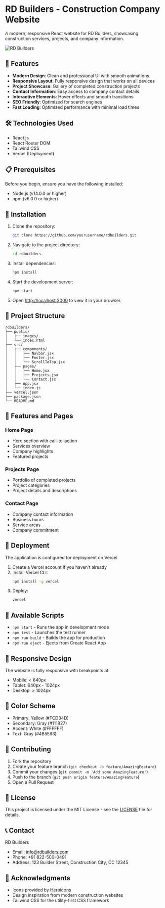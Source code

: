 # RD Builders - Construction Company Website

A modern, responsive React website for RD Builders, showcasing construction services, projects, and company information.

![RD Builders](public/images/logo.png)

## 🚀 Features

- **Modern Design**: Clean and professional UI with smooth animations
- **Responsive Layout**: Fully responsive design that works on all devices
- **Project Showcase**: Gallery of completed construction projects
- **Contact Information**: Easy access to company contact details
- **Interactive Elements**: Hover effects and smooth transitions
- **SEO Friendly**: Optimized for search engines
- **Fast Loading**: Optimized performance with minimal load times

## 🛠️ Technologies Used

- React.js
- React Router DOM
- Tailwind CSS
- Vercel (Deployment)

## 📋 Prerequisites

Before you begin, ensure you have the following installed:

- Node.js (v14.0.0 or higher)
- npm (v6.0.0 or higher)

## 🔧 Installation

1. Clone the repository:

   ```bash
   git clone https://github.com/yourusername/rdbuilders.git
   ```

2. Navigate to the project directory:

   ```bash
   cd rdbuilders
   ```

3. Install dependencies:

   ```bash
   npm install
   ```

4. Start the development server:

   ```bash
   npm start
   ```

5. Open [http://localhost:3000](http://localhost:3000) to view it in your browser.

## 📁 Project Structure

```
rdbuilders/
├── public/
│   ├── images/
│   └── index.html
├── src/
│   ├── components/
│   │   ├── Navbar.jsx
│   │   ├── Footer.jsx
│   │   └── ScrollToTop.jsx
│   ├── pages/
│   │   ├── Home.jsx
│   │   ├── Projects.jsx
│   │   └── Contact.jsx
│   ├── App.jsx
│   └── index.js
├── vercel.json
├── package.json
└── README.md
```

## 🎨 Features and Pages

### Home Page

- Hero section with call-to-action
- Services overview
- Company highlights
- Featured projects

### Projects Page

- Portfolio of completed projects
- Project categories
- Project details and descriptions

### Contact Page

- Company contact information
- Business hours
- Service areas
- Company commitment

## 🚀 Deployment

The application is configured for deployment on Vercel:

1. Create a Vercel account if you haven't already
2. Install Vercel CLI:
   ```bash
   npm install -g vercel
   ```
3. Deploy:
   ```bash
   vercel
   ```

## 🔄 Available Scripts

- `npm start` - Runs the app in development mode
- `npm test` - Launches the test runner
- `npm run build` - Builds the app for production
- `npm run eject` - Ejects from Create React App

## 📱 Responsive Design

The website is fully responsive with breakpoints at:

- Mobile: < 640px
- Tablet: 640px - 1024px
- Desktop: > 1024px

## 🎨 Color Scheme

- Primary: Yellow (#FCD34D)
- Secondary: Gray (#111827)
- Accent: White (#FFFFFF)
- Text: Gray (#4B5563)

## 🤝 Contributing

1. Fork the repository
2. Create your feature branch (`git checkout -b feature/AmazingFeature`)
3. Commit your changes (`git commit -m 'Add some AmazingFeature'`)
4. Push to the branch (`git push origin feature/AmazingFeature`)
5. Open a Pull Request

## 📄 License

This project is licensed under the MIT License - see the [LICENSE](LICENSE) file for details.

## 📞 Contact

RD Builders

- Email: info@rdbuilders.com
- Phone: +91 822-500-0491
- Address: 123 Builder Street, Construction City, CC 12345

## 🙏 Acknowledgments

- Icons provided by [Heroicons](https://heroicons.com/)
- Design inspiration from modern construction websites
- Tailwind CSS for the utility-first CSS framework
